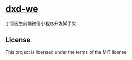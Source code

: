 
# [dxd-we](https://github.com/guchongxi/dxd-we-cli)

丁香医生前端微信小程序开发脚手架

## License

This project is licensed under the terms of the MIT license
